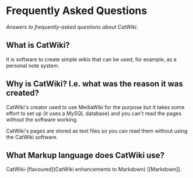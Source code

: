 # Frequently Asked Questions

*Answers to frequently-asked questions about CatWiki*.

## What is CatWiki?

It is software to create simple wikis that can be used, for example, as a personal note system.

## Why is CatWiki? I.e. what was the reason it was created?

CatWiki's creator used to use MediaWiki for the purpose but it takes some effort to set up (it uses a MySQL database) and you can't read the pages without the software working.

CatWiki's pages are stored as text files so you can read them without using the CatWiki software.

## What Markup language does CatWiki use?

CatWiki-[flavoured](CatWiki enhancements to Markdown) [[Markdown]].
